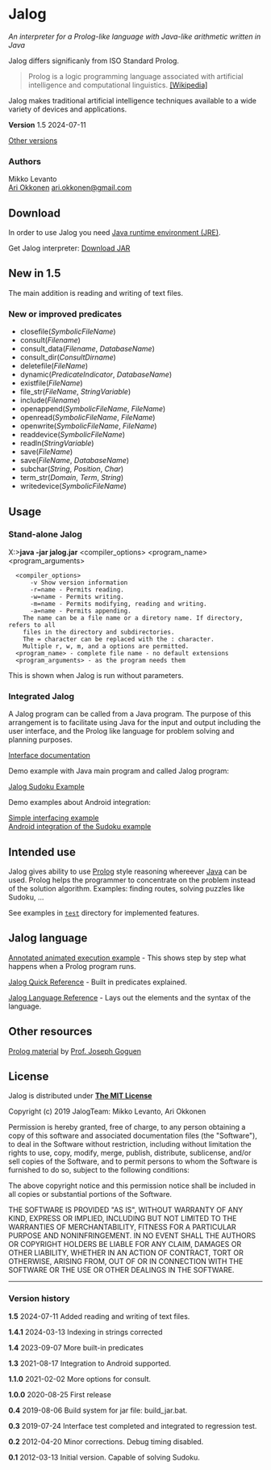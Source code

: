 
Jalog
=====

_An interpreter for a Prolog-like language with Java-like arithmetic written in Java_

Jalog differs significanly from ISO Standard Prolog.

> Prolog is a logic programming language associated with artificial intelligence and computational linguistics. [\[Wikipedia\]](https://en.wikipedia.org/wiki/Prolog)

Jalog makes traditional artificial intelligence techniques available to a wide variety of devices and applications.

**Version** 1.5 2024-07-11

[Other versions](../versions.html)

### Authors

Mikko Levanto  
[Ari Okkonen](https://www.linkedin.com/in/ariokkonen/) [ari.okkonen@gmail.com](mailto:ari.okkonen@gmail.com)

Download
--------

In order to use Jalog you need [Java runtime environment (JRE)](https://www.oracle.com/technetwork/java/javase/downloads/index.html).

Get Jalog interpreter: [Download JAR](jalog.jar)

New in 1.5
----------

The main addition is reading and writing of text files.

### New or improved predicates
* closefile(*SymbolicFileName*)
* consult(*Filename*)
* consult_data(*Filename*, *DatabaseName*)
* consult_dir(*ConsultDirname*)
* deletefile(*FileName*)
* dynamic(*PredicateIndicator*, *DatabaseName*)
* existfile(*FileName*)
* file_str(*FileName*, *StringVariable*)
* include(*Filename*)
* openappend(*SymbolicFileName*, *FileName*)
* openread(*SymbolicFileName*, *FileName*)
* openwrite(*SymbolicFileName*, *FileName*)
* readdevice(*SymbolicFileName*)
* readln(*StringVariable*)
* save(*FileName*)
* save(*FileName*, *DatabaseName*)
* subchar(*String*, *Position*, *Char*)
* term_str(*Domain*, *Term*, *String*)
* writedevice(*SymbolicFileName*)

Usage
-----

### Stand-alone Jalog

X:>**java -jar jalog.jar** <compiler\_options> <program\_name> <program\_arguments>

      <compiler_options>
          -v Show version information
          -r=name - Permits reading.
          -w=name - Permits writing.
          -m=name - Permits modifying, reading and writing.
          -a=name - Permits appending.
        The name can be a file name or a diretory name. If directory, refers to all
        files in the directory and subdirectories.
        The = character can be replaced with the : character.
        Multiple r, w, m, and a options are permitted.
      <program_name> - complete file name - no default extensions
      <program_arguments> - as the program needs them

This is shown when Jalog is run without parameters.

### Integrated Jalog

A Jalog program can be called from a Java program. The purpose of this arrangement is to facilitate using Java for the input and output including the user interface, and the Prolog like language for problem solving and planning purposes.

[Interface documentation](Jalog_class_doc.html)

Demo example with Java main program and called Jalog program:

[Jalog Sudoku Example](sudoku_demo/sudoku_example.html)

Demo examples about Android integration:

[Simple interfacing example](https://github.com/JalogTeam/Jalog_Android_MinimalDemo)  
[Android integration of the Sudoku example](https://github.com/JalogTeam/Jalog_Android_SudokuSolver)

Intended use
------------

Jalog gives ability to use [Prolog](https://en.wikipedia.org/wiki/Prolog) style reasoning whereever [Java](https://en.wikipedia.org/wiki/Java_%28programming_language%29) can be used. Prolog helps the programmer to concentrate on the problem instead of the solution algorithm. Examples: finding routes, solving puzzles like Sudoku, ...

See examples in [`test`](https://github.com/JalogTeam/Jalog/tree/master/test) directory for implemented features.

Jalog language
--------------

[Annotated animated execution example](Jalog_animation.html) - This shows step by step what happens when a Prolog program runs.

[Jalog Quick Reference](Jalog_quick_reference.html) - Built in predicates explained.

[Jalog Language Reference](Jalog_language_reference.html) - Lays out the elements and the syntax of the language.

Other resources
---------------

[Prolog material](https://cseweb.ucsd.edu/~goguen/courses/130w04/prolog.html) by [Prof. Joseph Goguen](https://cseweb.ucsd.edu/~goguen/)

License
-------

Jalog is distributed under [**The MIT License**](https://opensource.org/licenses/MIT)

Copyright (c) 2019 JalogTeam: Mikko Levanto, Ari Okkonen

Permission is hereby granted, free of charge, to any person obtaining
a copy of this software and associated documentation files (the
"Software"), to deal in the Software without restriction, including
without limitation the rights to use, copy, modify, merge, publish,
distribute, sublicense, and/or sell copies of the Software, and to
permit persons to whom the Software is furnished to do so, subject to
the following conditions:

The above copyright notice and this permission notice shall be included
in all copies or substantial portions of the Software.

THE SOFTWARE IS PROVIDED "AS IS", WITHOUT WARRANTY OF ANY KIND,
EXPRESS OR IMPLIED, INCLUDING BUT NOT LIMITED TO THE WARRANTIES OF
MERCHANTABILITY, FITNESS FOR A PARTICULAR PURPOSE AND NONINFRINGEMENT.
IN NO EVENT SHALL THE AUTHORS OR COPYRIGHT HOLDERS BE LIABLE FOR ANY
CLAIM, DAMAGES OR OTHER LIABILITY, WHETHER IN AN ACTION OF CONTRACT,
TORT OR OTHERWISE, ARISING FROM, OUT OF OR IN CONNECTION WITH THE
SOFTWARE OR THE USE OR OTHER DEALINGS IN THE SOFTWARE.

* * *

### Version history

**1.5** 2024-07-11 Added reading and writing of text files.

**1.4.1** 2024-03-13 Indexing in strings corrected

**1.4** 2023-09-07 More built-in predicates

**1.3** 2021-08-17 Integration to Android supported.

**1.1.0** 2021-02-02 More options for consult.

**1.0.0** 2020-08-25 First release

**0.4** 2019-08-06 Build system for jar file: build\_jar.bat.

**0.3** 2019-07-24 Interface test completed and integrated to regression test.

**0.2** 2012-04-20 Minor corrections. Debug timing disabled.

**0.1** 2012-03-13 Initial version. Capable of solving Sudoku.